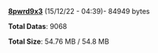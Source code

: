 [**8pwrd9x3**](/data/8pwrd9x3.txt) (15/12/22 - 04:39)- 84949 bytes

**Total Datas**: 9068

**Total Size**: 54.76 MB / 54.8 MB